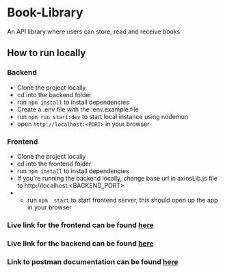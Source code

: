 # Book-Library

An API library where users can store, read and receive books

## How to run locally
### Backend
- Clone the project locally
- cd into the backend folder
- run `npm install` to install dependencies
- Create a .env file with the .env.example.file
- run `npm run start:dev` to start local instance using nodemon
- open `http://localhost:<PORT>` in your browser

### Frontend
- Clone the project locally
- cd into the frontend folder
- run `npm install` to install dependencies
- If you're running the backend locally, change base url in axiosLib.js file to http://localhost:<BACKEND_PORT>
- - run `npm  start` to start frontend server, this should open up the app in your browser

### Live link for the frontend can be found [here](https://book-lib-frontend.onrender.com/auth)
### Live link for the backend can be found [here](https://book-lib-api-backend.onrender.com/api/v1/books)

### Link to postman documentation can be found [here]()

